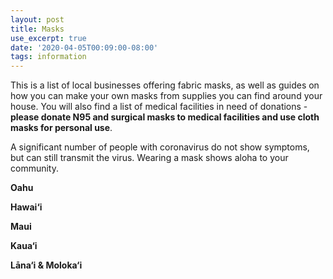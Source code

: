 ```yaml
---
layout: post
title: Masks
use_excerpt: true
date: '2020-04-05T00:09:00-08:00'
tags: information
---
```

This is a list of local businesses offering fabric masks, as well as guides on how you can make your own masks from supplies you can find around your house. You will also find a list of medical facilities in need of donations - **please donate N95 and surgical masks to medical facilities and use cloth masks for personal use**.  

A significant number of people with coronavirus do not show symptoms, but can still transmit the virus.  Wearing a mask shows aloha to your community.
<!--more-->

**Oahu**

**Hawai‘i**

**Maui**

**Kaua‘i**

**Lāna‘i & Moloka‘i**